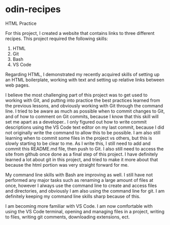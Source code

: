 # odin-recipes
HTML Practice

For this project, I created a website that contains links to three different recipes. 
This project required the following skills:

1) HTML
2) Git
3) Bash
4) VS Code

Regarding HTML, I demonstrated my recently acquired skills of setting up an HTML boilerplate, working with text and setting up relative links between web pages. 

I believe the most challenging part of this project was to get used to working with Git, and putting into practice the best practices learned from the previous lessons, and obviously working with Git through the command line. I tried to be aware as much as possible when to commit changes to Git, and of how to comment on Git commits, because I know that this skill will set me apart as a developer.. I only figured out how to write commit descriptions using the VS Code text editor on my last commit, because I did not originally write the command to allow this to be possible. I am also still learning when to commit some files in the project vs others, but this is slowly starting to be clear to me. As I write this, I still need to add and commit this README.md file, then push to Git. I also still need to access the site from github once done as a final step of this project. I have definitely learned a lot about git in this project, and tried to make it more about that because the html portion was very straight forward for me. 

My command line skills with Bash are improving as well. I still have not performed any major tasks such as renaming a large amount of files at once, however I always use the command line to create and access files and directories, and obviously I am also using the command line for git. I am definitely keeping my command line skills sharp because of this.

I am becoming more familiar with VS Code. I am now comfortable with using the VS Code terminal, opening and managing files in a project, writing to files, writing git comments, downloading extensions, ect. 